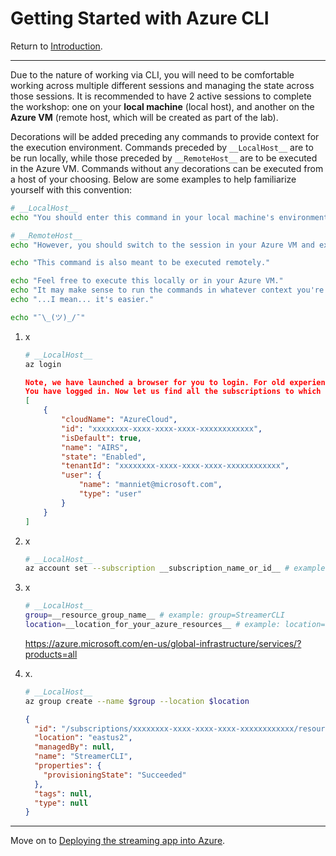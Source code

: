 # Getting Started with Azure CLI
Return to [Introduction](../ReadMe.md).



---


Due to the nature of working via CLI, you will need to be comfortable working across multiple different sessions and managing the state across those sessions. It is recommended to have 2 active sessions to complete the workshop: one on your **local machine** (local host), and another on the **Azure VM** (remote host, which will be created as part of the lab).

Decorations will be added preceding any commands to provide context for the execution environment. Commands preceded by `__LocalHost__` are to be run locally, while those preceded by `__RemoteHost__` are to be executed in the Azure VM. Commands without any decorations can be executed from a host of your choosing. Below are some examples to help familiarize yourself with this convention:
```sh
# __LocalHost__
echo "You should enter this command in your local machine's environment."
```
```sh
# __RemoteHost__
echo "However, you should switch to the session in your Azure VM and execute this command there."

echo "This command is also meant to be executed remotely."
```
```sh
echo "Feel free to execute this locally or in your Azure VM."
echo "It may make sense to run the commands in whatever context you're currently in..."
echo "...I mean... it's easier."

echo "¯\_(ツ)_/¯"
```



1. x
    ```sh
    # __LocalHost__
    az login
    ```

    ```json
    Note, we have launched a browser for you to login. For old experience with device code, use "az login --use-device-code"
    You have logged in. Now let us find all the subscriptions to which you have access...
    [
    	{
    		"cloudName": "AzureCloud",
    		"id": "xxxxxxxx-xxxx-xxxx-xxxx-xxxxxxxxxxxx",
    		"isDefault": true,
    		"name": "AIRS",
    		"state": "Enabled",
    		"tenantId": "xxxxxxxx-xxxx-xxxx-xxxx-xxxxxxxxxxxx",
    		"user": {
    			"name": "manniet@microsoft.com",
    			"type": "user"
    		}
    	}
    ]  
    ```

1. x
    ```sh
    # __LocalHost__
    az account set --subscription __subscription_name_or_id__ # example: az account set --subscription AIRS
    ```

1. x
    ```sh
    # __LocalHost__
    group=__resource_group_name__ # example: group=StreamerCLI
    location=__location_for_your_azure_resources__ # example: location=eastus2
    ```

    https://azure.microsoft.com/en-us/global-infrastructure/services/?products=all

1. x.
    ```sh
    # __LocalHost__
    az group create --name $group --location $location
    ```

    ```json
    {
      "id": "/subscriptions/xxxxxxxx-xxxx-xxxx-xxxx-xxxxxxxxxxxx/resourceGroups/StreamerCLI",
      "location": "eastus2",
      "managedBy": null,
      "name": "StreamerCLI",
      "properties": {
        "provisioningState": "Succeeded"
      },
      "tags": null,
      "type": null
    }
    ```



---



Move on to [Deploying the streaming app into Azure](ACI.md).
